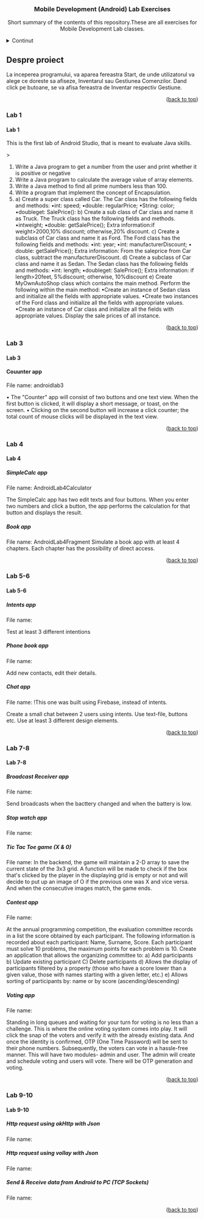 <h3 align="center">Mobile Development (Android) Lab Exercises</h3>
<p align="center">Short summary of the contents of this repository.These are all exercises for Mobile Development Lab classes.</p>

<!-- TABLE OF CONTENTS -->
<details>
  <summary>Continut</summary>
  <ol>
    <li><a href="#lab-1">Lab 1</a></li>
    <li><a href="#lab-3">Lab 3</a></li>
    <li><a href="#lab-4">Lab 4</a></li>
    <li><a href="#lab-5-6">Lab 5-6</a></li>
    <li><a href="#lab-7-8">Lab 7-8</a></li>
    <li><a href="#lab-9-10">Lab 9-10</a></li>
  </ol>
</details>

<!-- DESPRE PROIECT -->
## Despre proiect

La inceperea programului, va aparea fereastra Start, de unde utilizatorul va alege ce doreste sa afiseze, Inventarul sau Gestiunea Comenzilor. Dand click pe butoane, se va afisa fereastra de Inventar respectiv Gestiune. 
<p align="right">(<a href="#readme-top">back to top</a>)</p>



### Lab 1
<h4 align="centre">Lab 1</h4>

<p>This is the first lab of Android Studio, that is meant to evaluate Java skills. </p>>

1) Write a Java program to get a number from the user and print whether it is positive or negative
2) Write a Java program to calculate the average value of array elements.
3) Write a Java method to find all prime numbers less than 100.
4) Write a program that implement the concept of Encapsulation.
5) a) Create a super class called Car.
The Car class has the following fields and methods:
•int: speed;
•double: regularPrice;
•String: color;
•doubleget: SalePrice():
b) Create a sub class of Car class and name it as Truck.
The Truck class has the following fields and methods.
•intweight;
•double: getSalePrice(); Extra information:if weight>2000,10% discount; otherwise,20% discount.
c) Create a subclass of Car class and name it as Ford.
The Ford class has the following fields and methods:
•int: year;
•int: manufacturerDiscount;
• double: getSalePrice(); 
Extra information: From the saleprice from Car class, subtract the manufacturerDiscount.
d) Create a subclass of Car class and name it as Sedan.
The Sedan class has the following fields and methods:
•int: length;
•doubleget: SalePrice();
Extra information: if length>20feet, 5%discount; otherwise, 10%discount
e) Create MyOwnAutoShop class which contains the main method. 
Perform the following within the main method:
•Create an instance of Sedan class and initialize all the fields with appropriate values.
•Create two instances of the Ford class and initialize all the fields with appropriate values. 
•Create an instance of Car class and initialize all the fields with appropriate values.
Display the sale prices of all instance.

<p align="right">(<a href="#readme-top">back to top</a>)</p>


### Lab 3

<h4 align="centre">Lab 3</h4>

<h4 align="left">Couunter app</h4>
File name: androidlab3

• The "Counter" app will consist of two buttons and one text view. When the first button is clicked, it will display a short message, or toast, on the screen.
• Clicking on the second button will increase a click counter; the total count of mouse clicks will be displayed in the text view.

<p align="right">(<a href="#readme-top">back to top</a>)</p>


### Lab 4

<h4 align="centre">Lab 4</h4>

<h5 align="left">SimpleCalc app</h5>
File name: AndroidLab4Calculator

The SimpleCalc app has two edit texts and four buttons. When you enter two numbers and click a button, the app performs the calculation for that button and displays the result.


<h5 align="left">Book app</h5>
File name: AndroidLab4Fragment
Simulate a book app with at least 4 chapters. Each chapter has the possibility of direct access.

<p align="right">(<a href="#readme-top">back to top</a>)</p>


### Lab 5-6

<h4 align="centre">Lab 5-6</h4>

<h5 align="left">Intents app</h5>
File name:

Test at least 3 different intentions

<h5 align="left">Phone book app</h5>
File name:

Add new contacts, edit their details.

<h5 align="left">Chat app</h5>
File name:
!This one was built using Firebase, instead of intents. 

Create a small chat between 2 users using intents. Use text-file, buttons etc. Use at least 3 different design elements.

<p align="right">(<a href="#readme-top">back to top</a>)</p>


### Lab 7-8

<h4 align="centre">Lab 7-8</h4>


<h5 align="left">Broadcast Receiver app</h5>
File name:

Send broadcasts when the bacttery changed and when the battery is low.

<h5 align="left">Stop watch app</h5>
File name:

<h5 align="left">Tic Tac Toe game (X & 0)</h5>
File name:
In the backend, the game will maintain a 2-D array to save the current state of the 3x3 grid. A function will be made to check if the box that's clicked by the player in the displaying grid is empty or not and will decide to put up an image of O if the previous one was X and vice versa. And when the consecutive images match, the game
ends.

<h5 align="left">Contest app</h5>
File name:

At the annual programming competition, the evaluation committee records in a list the score obtained by each participant.
The following information is recorded about each participant: Name, Surname, Score. Each participant must solve 10 problems, the
maximum points for each problem is 10.
Create an application that allows the organizing committee to:
a) Add participants
b) Update existing participant
C) Delete participants
d) Allows the display of participants filtered by a property (those who have a score lower than a given value, those with names starting with a given letter, etc.)
e) Allows sorting of participants by: name or by score (ascending/descending)

<h5 align="left">Voting app</h5>
File name:

Standing in long queues and waiting for your turn for voting is no less than a challenge. This is where the online voting system comes into play. It will click the snap of the voters and verify it with the already existing data. And once the identity is confirmed, OTP (One Time Password) will be sent to their phone numbers. Subsequently, the voters can vote in a hassle-free manner.
This will have two modules- admin and user. The admin will create and schedule voting and users will vote. There will be OTP generation and voting.

<p align="right">(<a href="#readme-top">back to top</a>)</p>


### Lab 9-10
<h4 align="centre">Lab 9-10</h4>


<h5 align="left">Http request using okHttp with Json</h5>
File name:

<h5 align="left">Http request using vollay with Json</h5>
File name:

<h5 align="left">Send & Receive data from Android to PC (TCP Sockets)</h5>
File name:

<p align="right">(<a href="#readme-top">back to top</a>)</p>
